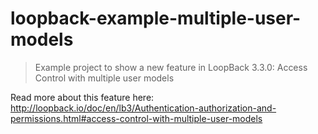 # loopback-example-multiple-user-models

> Example project to show a new feature in LoopBack 3.3.0: Access Control with multiple user models


Read more about this feature here: http://loopback.io/doc/en/lb3/Authentication-authorization-and-permissions.html#access-control-with-multiple-user-models
